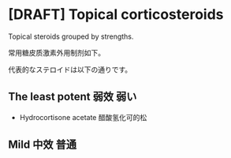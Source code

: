 # [DRAFT] Topical corticosteroids

Topical steroids grouped by strengths.

常用糖皮质激素外用制剂如下。

代表的なステロイドは以下の通りです。

## The least potent 弱效 弱い

* Hydrocortisone acetate 醋酸氢化可的松

## Mild 中效 普通

